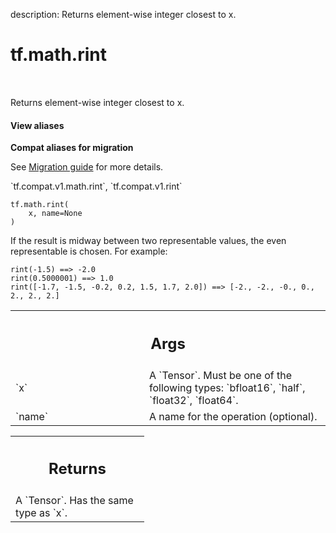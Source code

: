 description: Returns element-wise integer closest to x.

<div itemscope itemtype="http://developers.google.com/ReferenceObject">
<meta itemprop="name" content="tf.math.rint" />
<meta itemprop="path" content="Stable" />
</div>

# tf.math.rint

<!-- Insert buttons and diff -->

<table class="tfo-notebook-buttons tfo-api nocontent" align="left">

</table>



Returns element-wise integer closest to x.

<section class="expandable">
  <h4 class="showalways">View aliases</h4>
  <p>
<b>Compat aliases for migration</b>
<p>See
<a href="https://www.tensorflow.org/guide/migrate">Migration guide</a> for
more details.</p>
<p>`tf.compat.v1.math.rint`, `tf.compat.v1.rint`</p>
</p>
</section>

<pre class="devsite-click-to-copy prettyprint lang-py tfo-signature-link">
<code>tf.math.rint(
    x, name=None
)
</code></pre>



<!-- Placeholder for "Used in" -->

If the result is midway between two representable values,
the even representable is chosen.
For example:

```
rint(-1.5) ==> -2.0
rint(0.5000001) ==> 1.0
rint([-1.7, -1.5, -0.2, 0.2, 1.5, 1.7, 2.0]) ==> [-2., -2., -0., 0., 2., 2., 2.]
```

<!-- Tabular view -->
 <table class="responsive fixed orange">
<colgroup><col width="214px"><col></colgroup>
<tr><th colspan="2"><h2 class="add-link">Args</h2></th></tr>

<tr>
<td>
`x`
</td>
<td>
A `Tensor`. Must be one of the following types: `bfloat16`, `half`, `float32`, `float64`.
</td>
</tr><tr>
<td>
`name`
</td>
<td>
A name for the operation (optional).
</td>
</tr>
</table>



<!-- Tabular view -->
 <table class="responsive fixed orange">
<colgroup><col width="214px"><col></colgroup>
<tr><th colspan="2"><h2 class="add-link">Returns</h2></th></tr>
<tr class="alt">
<td colspan="2">
A `Tensor`. Has the same type as `x`.
</td>
</tr>

</table>

